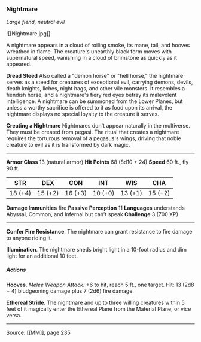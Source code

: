 ### Nightmare
_Large fiend, neutral evil_

![[Nightmare.jpg]]

A nightmare appears in a cloud of roiling smoke, its mane, tail, and hooves wreathed in flame. The creature's unearthly black form moves with supernatural speed, vanishing in a cloud of brimstone as quickly as it appeared.

**Dread Steed** Also called a "demon horse" or "hell horse," the nightmare serves as a steed for creatures of exceptional evil, carrying demons, devils, death knights, liches, night hags, and other vile monsters. It resembles a fiendish horse, and a nightmare's fiery red eyes betray its malevolent intelligence. A nightmare can be summoned from the Lower Planes, but unless a worthy sacrifice is offered to it as food upon its arrival, the nightmare displays no special loyalty to the creature it serves.


**Creating a Nightmare** Nightmares don't appear naturally in the multiverse. They must be created from pegasi. The ritual that creates a nightmare requires the torturous removal of a pegasus's wings, driving that noble creature to evil as it is transformed by dark magic.






---

**Armor Class** 13 (natural armor)
**Hit Points** 68 (8d10 + 24)
**Speed** 60 ft., fly 90 ft.

| STR     | DEX     | CON     | INT     | WIS     | CHA     |
|---------|---------|---------|---------|---------|---------|
| 18 (+4) | 15 (+2) | 16 (+3) | 10 (+0) | 13 (+1) | 15 (+2) |

**Damage Immunities** fire
**Passive Perception** 11
**Languages** understands Abyssal, Common, and Infernal but can't speak 
**Challenge** 3 (700 XP)

---

**Confer Fire Resistance**. The nightmare can grant resistance to fire damage to anyone riding it.

**Illumination**. The nightmare sheds bright light in a 10-foot radius and dim light for an additional 10 feet.

##### Actions
**Hooves**. _Melee Weapon Attack:_ +6 to hit, reach 5 ft., one target. Hit: 13 (2d8 + 4) bludgeoning damage plus 7 (2d6) fire damage.

**Ethereal Stride**. The nightmare and up to three willing creatures within 5 feet of it magically enter the Ethereal Plane from the Material Plane, or vice versa.


---

Source: [[MM]], page 235
